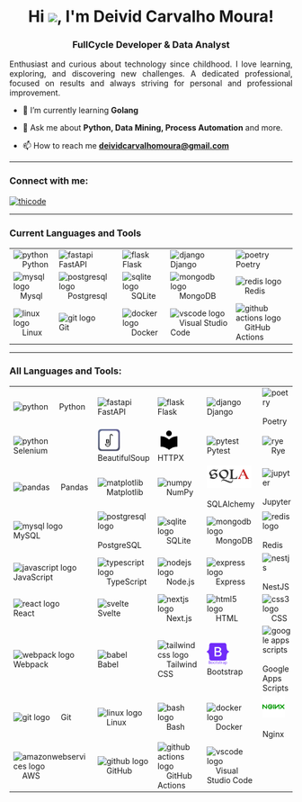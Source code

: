 <h1 align="center">Hi <img src="https://raw.githubusercontent.com/kaueMarques/kaueMarques/master/hi.gif" height="30px">, I'm Deivid Carvalho Moura!</h1>
<h3 align="center">FullCycle Developer & Data Analyst</h3>

<p style="text-align: justify;"> Enthusiast and curious about technology since childhood. I love learning, exploring, and discovering new challenges. A dedicated professional, focused on results and always striving for personal and professional improvement.</p>

- 🌱 I’m currently learning **Golang**

- 💬 Ask me about **Python, Data Mining, Process Automation** and more.

- 📫 How to reach me **deividcarvalhomoura@gmail.com**

<hr/>
<h3 align="left">Connect with me:</h3>
<p align="left">
<a href="https://linkedin.com/in/devdeividmoura" target="blank"><img align="center" src="https://raw.githubusercontent.com/rahuldkjain/github-profile-readme-generator/master/src/images/icons/Social/linked-in-alt.svg" alt="thicode" height="30" width="40" /></a>
</p>
<hr/>
<h3>Current Languages and Tools</h3>
<table>
  <tbody>
    <tr>
      <td>
        <img
          src="https://skillicons.dev/icons?i=python"
          alt="python"
          width="40"
          height="40"
        />
        <img width="12" /> Python
      </td>
      <td>
        <img
          src="https://skillicons.dev/icons?i=fastapi"
          height="40"
          alt="fastapi"
        />
        <img width="12" /> FastAPI
      </td>
      <td>
        <img
          src="https://www.vectorlogo.zone/logos/pocoo_flask/pocoo_flask-icon.svg"
          alt="flask"
          width="40"
          height="40"
        />
        <img width="12" /> Flask
      </td>
      </td>
      <td>
        <img
          src="https://skillicons.dev/icons?i=django"
          height="40"
          alt="django"
        />
        <img width="12" /> Django
      </td>
      <td>
        <img
          src="https://cdn.jsdelivr.net/gh/devicons/devicon/icons/poetry/poetry-original.svg"
          alt="poetry"
          height="40"
        />
        <img width="12" /> Poetry
      </td>
    </tr>
    <tr>
      <td>
        <img
          src="https://cdn.jsdelivr.net/gh/devicons/devicon/icons/mysql/mysql-original.svg"
          height="40"
          alt="mysql logo"
        />
        <img width="12" />Mysql
      </td>
      <td>
        <img
          src="https://cdn.jsdelivr.net/gh/devicons/devicon/icons/postgresql/postgresql-original.svg"
          height="40"
          alt="postgresql logo"
        />
        <img width="12" /> Postgresql
      </td>
      <td>
        <img
          src="https://cdn.jsdelivr.net/gh/devicons/devicon/icons/sqlite/sqlite-original.svg"
          height="40"
          alt="sqlite logo"
        />
        <img width="12" /> SQLite
      </td>
      <td>
        <img
          src="https://cdn.jsdelivr.net/gh/devicons/devicon/icons/mongodb/mongodb-original.svg"
          height="40"
          alt="mongodb logo"
        />
        <img width="12" /> MongoDB
      </td>
      <td>
        <img
          src="https://cdn.jsdelivr.net/gh/devicons/devicon/icons/redis/redis-original.svg"
          height="40"
          alt="redis logo"
        />
        <img width="12" /> Redis
      </td>
    </tr>
    <tr>
      <td>
      <img
          src="https://skillicons.dev/icons?i=linux"
          height="40"
          alt="linux logo"
        />
        <img width="12" /> Linux
      </td>
      <td>
        <img
          src="https://cdn.jsdelivr.net/gh/devicons/devicon/icons/git/git-original.svg"
          height="40"
          alt="git logo"
        />
        <img width="12" /> Git
      </td>
      <td>
        <img
          src="https://cdn.jsdelivr.net/gh/devicons/devicon/icons/docker/docker-original.svg"
          height="40"
          alt="docker logo"
        />
        <img width="12" /> Docker
      </td>
      <td>
        <img
          src="https://cdn.jsdelivr.net/gh/devicons/devicon@latest/icons/vscode/vscode-original.svg"
          height="40"
          alt="vscode logo"
        />
        <img width="12" /> Visual Studio Code
      </td>
      <td>
        <img
          src="https://cdn.jsdelivr.net/gh/devicons/devicon@latest/icons/githubactions/githubactions-original.svg"
          height="40"
          alt="github actions logo"
        />
        <img width="12" /> GitHub Actions
      </td>
    </tr>
  </tbody>
</table>
<hr/>
<h3 align="left">All Languages and Tools:</h3>
<table>
  <tbody>
    <tr>
      <td>
        <img
          src="https://cdn.jsdelivr.net/gh/devicons/devicon/icons/python/python-original.svg"
          alt="python"
          width="40"
          height="40"
        />
        <img width="12" /> Python
      </td>
            <td>
        <img
          src="https://skillicons.dev/icons?i=fastapi"
          height="40"
          alt="fastapi"
        />
        <img width="12" /> FastAPI
      </td>
      <td>
        <img
          src="https://www.vectorlogo.zone/logos/pocoo_flask/pocoo_flask-icon.svg"
          alt="flask"
          width="40"
          height="40"
        />
        <img width="12" /> Flask
      </td>
      <td>
        <img
          src="https://skillicons.dev/icons?i=django"
          height="40"
          alt="django"
        />
        <img width="12" /> Django
      </td>
      <td>
        <img
          src="https://cdn.jsdelivr.net/gh/devicons/devicon/icons/poetry/poetry-original.svg"
          alt="poetry"
          height="40"
        />
        <img width="12" /> Poetry
      </td>
    </tr>
    <tr>
      <td>
        <img
          src="https://cdn.jsdelivr.net/gh/devicons/devicon/icons/selenium/selenium-original.svg"
          alt="python"
          width="40"
          height="40"
        />
        <img width="12" /> Selenium
      </td>
      <td>
        <img
          src="./icons/BeautifuSoup.png"
          alt="flask"
          width="40"
          height="40"
        />
        <img width="40" /> BeautifulSoup
      </td>
      <td>
        <svg 
        xmlns="http://www.w3.org/2000/svg" viewBox="0 0 24 24" 
        width="40"
        height="40"
        ><path d="M12 8a3 3 0 0 0 3-3 3 3 0 0 0-3-3 3 3 0 0 0-3 3 3 3 0 0 0 3 3m0 3.54C9.64 9.35 6.5 8 3 8v11c3.5 0 6.64 1.35 9 3.54 2.36-2.19 5.5-3.54 9-3.54V8c-3.5 0-6.64 1.35-9 3.54Z"></path></svg>
        <img width="12" /> HTTPX
      </td>
      <td>
        <img
          src="https://cdn.jsdelivr.net/gh/devicons/devicon/icons/pytest/pytest-original.svg"
          alt="pytest"
          width="40"
          height="40"
        />
        <img width="12" /> Pytest
      </td>
            <td>
        <img
          src="https://rye.astral.sh/static/logo.svg"
          alt="rye"
          height="40"
        />
        <img width="12" /> Rye
      </td>
    </tr>
    <tr>
      <td>
        <img
          src="https://cdn.jsdelivr.net/gh/devicons/devicon/icons/pandas/pandas-original.svg"
          alt="pandas"
          width="40"
          height="40"
        />
        <img width="12" /> Pandas
      </td>
      <td>
        <img
          src="https://cdn.jsdelivr.net/gh/devicons/devicon/icons/matplotlib/matplotlib-original.svg"
          alt="matplotlib"
          width="40"
          height="40"
        />
        <img width="12" /> Matplotlib
      </td>
      <td>
        <img
          src="https://cdn.jsdelivr.net/gh/devicons/devicon/icons/numpy/numpy-original.svg"
          alt="numpy"
          width="40"
          height="40"
        />
        <img width="12" /> NumPy
      </td>
      <td>
        <img
          src="./icons/SQLAlchemy.png"
          alt="SQLAlchemy"
          height="40"
        />
        <img width="12" /> SQLAlchemy
      </td>
            <td>
        <img
          src="https://cdn.jsdelivr.net/gh/devicons/devicon/icons/jupyter/jupyter-original.svg"
          alt="jupyter"
          width="40"
          height="40"
        />
        <img width="12" /> Jupyter
      </td>
    </tr>
    <tr>
      <td>
        <img
          src="https://cdn.jsdelivr.net/gh/devicons/devicon/icons/mysql/mysql-original.svg"
          height="40"
          alt="mysql logo"
        />
        <img width="12" /> MySQL
      </td>
      <td>
        <img
          src="https://cdn.jsdelivr.net/gh/devicons/devicon/icons/postgresql/postgresql-original.svg"
          height="40"
          alt="postgresql logo"
        />
        <img width="12" /> PostgreSQL
      </td>
      <td>
        <img
          src="https://cdn.jsdelivr.net/gh/devicons/devicon/icons/sqlite/sqlite-original.svg"
          height="40"
          alt="sqlite logo"
        />
        <img width="12" /> SQLite
      </td>
      <td>
        <img
          src="https://cdn.jsdelivr.net/gh/devicons/devicon/icons/mongodb/mongodb-original.svg"
          height="40"
          alt="mongodb logo"
        />
        <img width="12" /> MongoDB
      </td>
      <td>
        <img
          src="https://cdn.jsdelivr.net/gh/devicons/devicon/icons/redis/redis-original.svg"
          height="40"
          alt="redis logo"
        />
        <img width="12" /> Redis
      </td>
    </tr>
    <tr>
      <td>
        <img
          src="https://cdn.jsdelivr.net/gh/devicons/devicon/icons/javascript/javascript-original.svg"
          height="40"
          alt="javascript logo"
        />
        <img width="12" /> JavaScript
      </td>
      <td>
        <img
          src="https://cdn.jsdelivr.net/gh/devicons/devicon/icons/typescript/typescript-original.svg"
          height="40"
          alt="typescript logo"
        />
        <img width="12" /> TypeScript
      </td>
      <td>
        <img
          src="https://cdn.jsdelivr.net/gh/devicons/devicon/icons/nodejs/nodejs-original.svg"
          height="40"
          alt="nodejs logo"
        />
        <img width="12" /> Node.js
      </td>
      <td>
        <img
          src="https://skillicons.dev/icons?i=express"
          height="40"
          alt="express logo"
        />
        <img width="12" /> Express
      </td>
      <td>
        <img
          src="https://cdn.jsdelivr.net/gh/devicons/devicon@latest/icons/nestjs/nestjs-original.svg "
          alt="nestjs"
          width="40"
          height="40"
        />
        <img width="12" /> NestJS
      </td>
    </tr>
    <tr>
      <td>
        <img
          src="https://cdn.jsdelivr.net/gh/devicons/devicon/icons/react/react-original.svg"
          height="40"
          alt="react logo"
        />
        <img width="12" /> React
      </td>
      <td>
        <img
          src="https://cdn.jsdelivr.net/gh/devicons/devicon/icons/svelte/svelte-original.svg"
          alt="svelte"
          width="40"
          height="40"
        />
        <img width="12" /> Svelte
      </td>
      <td>
        <img
          src="https://skillicons.dev/icons?i=nextjs"
          height="40"
          alt="nextjs logo"
        />
        <img width="12" /> Next.js
      </td>
      <td>
        <img
          src="https://cdn.jsdelivr.net/gh/devicons/devicon/icons/html5/html5-original.svg"
          height="40"
          alt="html5 logo"
        />
        <img width="12" /> HTML
      </td>
      <td>
        <img
          src="https://cdn.jsdelivr.net/gh/devicons/devicon/icons/css3/css3-original.svg"
          height="40"
          alt="css3 logo"
        />
        <img width="12" /> CSS
      </td>
    </tr>
    <tr>
      <td>
        <img
          src="https://cdn.jsdelivr.net/gh/devicons/devicon/icons/webpack/webpack-original.svg"
          height="40"
          alt="webpack logo"
        />
        <img width="12" /> Webpack
      </td>
      <td>
        <img
          src="https://www.vectorlogo.zone/logos/babeljs/babeljs-icon.svg"
          alt="babel"
          width="40"
          height="40"
        />
        <img width="12" /> Babel
      </td>
      <td>
        <img
          src="https://cdn.simpleicons.org/tailwindcss/06B6D4"
          height="40"
          alt="tailwindcss logo"
        />
        <img width="12" /> Tailwind CSS
      </td>
      <td>
        <img
          src="https://raw.githubusercontent.com/devicons/devicon/master/icons/bootstrap/bootstrap-plain-wordmark.svg"
          alt="bootstrap"
          width="40"
          height="40"
        />
        <img width="12" /> Bootstrap
      </td>
      <td>
        <img
          src="https://storage.googleapis.com/googwebreview.appspot.com/grow-ext-cloud-images-uploads/7uffzv9dk4sn-3MG3mFcK1L7h5YD0Cgq36v-07b7abd2909e1389a54962bd6c3c99ed-AppsScript-title-logo_E14464A4.svg"
          alt="google apps scripts"
          width="40"
          height="40"
        />
        <img width="12" /> Google Apps Scripts
      </td>
    </tr>
    <tr>
      <td>
        <img
          src="https://cdn.jsdelivr.net/gh/devicons/devicon/icons/git/git-original.svg"
          height="40"
          alt="git logo"
        />
        <img width="12" /> Git
      </td>
      <td>
        <img
          src="https://skillicons.dev/icons?i=linux"
          height="40"
          alt="linux logo"
        />
        <img width="12" /> Linux
      </td>
      <td>
        <img
          src="https://cdn.simpleicons.org/gnubash/4EAA25"
          height="40"
          alt="bash logo"
        />
        <img width="12" /> Bash
      </td>
      <td>
        <img
          src="https://cdn.jsdelivr.net/gh/devicons/devicon/icons/docker/docker-original.svg"
          height="40"
          alt="docker logo"
        />
        <img width="12" /> Docker
      </td>
      <td>
        <img
          src="https://raw.githubusercontent.com/devicons/devicon/master/icons/nginx/nginx-original.svg"
          alt="nginx"
          width="40"
          height="40"
        />
        <img width="12" /> Nginx
      </td>
    </tr>
    <tr>
      <td>
        <img
          src="https://cdn.jsdelivr.net/gh/devicons/devicon@latest/icons/amazonwebservices/amazonwebservices-plain-wordmark.svg"
          height="40"
          alt="amazonwebservices logo"
        />
        <img width="12" /> AWS
      </td>
      <td>
        <img
          src="https://skillicons.dev/icons?i=github"
          height="40"
          alt="github logo"
        />
        <img width="12" /> GitHub
      </td>
      <td>
        <img
          src="https://cdn.jsdelivr.net/gh/devicons/devicon@latest/icons/githubactions/githubactions-original.svg"
          height="40"
          alt="github actions logo"
        />
        <img width="12" /> GitHub Actions
      </td>
      <td>
        <img
          src="https://cdn.jsdelivr.net/gh/devicons/devicon@latest/icons/vscode/vscode-original.svg"
          height="40"
          alt="vscode logo"
        />
        <img width="12" /> Visual Studio Code
      </td>
    </tr>
  </tbody>
</table>
